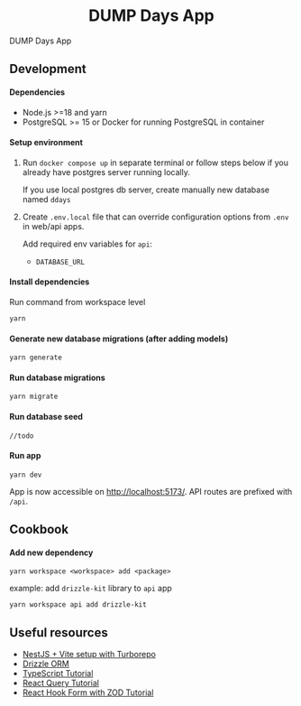 <h1 align="center">DUMP Days App</h1>

DUMP Days App

## Development

#### Dependencies

- Node.js >=18 and yarn
- PostgreSQL >= 15 or Docker for running PostgreSQL in container

#### Setup environment

1. Run `docker compose up` in separate terminal or follow steps below if you already have postgres server running locally. 

    If you use local postgres db server, create manually new database named `ddays` 


2. Create `.env.local` file that can override configuration options from `.env` in web/api apps.

    Add required env variables for `api`:
   - `DATABASE_URL`

#### Install dependencies

Run command from workspace level

```
yarn
```

#### Generate new database migrations (after adding models)

```
yarn generate
```

#### Run database migrations

```
yarn migrate
```

#### Run database seed

```
//todo
```

#### Run app

```
yarn dev
```

App is now accessible on <http://localhost:5173/>. API routes are prefixed with `/api`.

## Cookbook

#### Add new dependency

```
yarn workspace <workspace> add <package>
```

example: add `drizzle-kit` library to `api` app

```
yarn workspace api add drizzle-kit
```

## Useful resources

- [NestJS + Vite setup with Turborepo](https://youtu.be/nY0R7pslbCI)
- [Drizzle ORM](https://www.youtube.com/watch?v=Qo-RXkSwOtc)
- [TypeScript Tutorial](https://www.youtube.com/playlist?list=PL4cUxeGkcC9gUgr39Q_yD6v-bSyMwKPUI)
- [React Query Tutorial](https://www.youtube.com/watch?v=8K1N3fE-cDs)
- [React Hook Form with ZOD Tutorial](https://www.youtube.com/watch?v=dldjCPa9ZW4)
